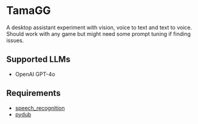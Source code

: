 # TamaGG
A desktop assistant experiment with vision, voice to text and text to voice. Should work with any game but might need some prompt tuning if finding issues.

## Supported LLMs
* OpenAI GPT-4o

## Requirements
* [speech_recognition](https://github.com/Uberi/speech_recognition)
* [pydub](https://github.com/jiaaro/pydub)
